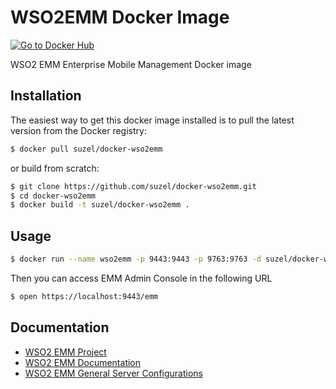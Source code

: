 # WSO2EMM Docker Image

[![Go to Docker Hub][docker-hub-icon]][docker-hub-url]

WSO2 EMM Enterprise Mobile Management Docker image

## Installation

The easiest way to get this docker image installed is to pull the latest version from the Docker registry:

```sh
$ docker pull suzel/docker-wso2emm
```

or build from scratch:

```sh
$ git clone https://github.com/suzel/docker-wso2emm.git
$ cd docker-wso2emm
$ docker build -t suzel/docker-wso2emm .
```

## Usage

```sh
$ docker run --name wso2emm -p 9443:9443 -p 9763:9763 -d suzel/docker-wso2emm
```

Then you can access EMM Admin Console in the following URL

```sh
$ open https://localhost:9443/emm
```

## Documentation

* [WSO2 EMM Project][wso2-emm-home]
* [WSO2 EMM Documentation][wso2-emm-doc]
* [WSO2 EMM General Server Configurations][wso2-conf-doc]

[docker-hub-icon]: https://img.shields.io/badge/Docker%20Hub-%E2%86%92-blue.svg
[docker-hub-url]: https://hub.docker.com/r/suzel/docker-wso2emm/
[wso2-emm-home]: http://wso2.com/products/enterprise-mobility-manager/
[wso2-emm-doc]: https://docs.wso2.com/display/EMM220/WSO2+Enterprise+Mobility+Manager
[wso2-conf-doc]: https://docs.wso2.com/display/EMM220/General+Server+Configurations